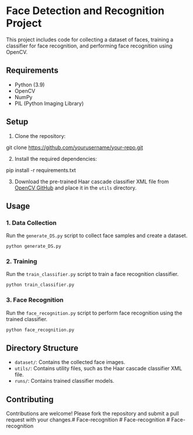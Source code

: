 # Face Detection and Recognition Project

This project includes code for collecting a dataset of faces, training a classifier for face recognition, and performing face recognition using OpenCV.

## Requirements

- Python (3.9)
- OpenCV 
- NumPy
- PIL (Python Imaging Library)

## Setup

1. Clone the repository:

git clone https://github.com/yourusername/your-repo.git

2. Install the required dependencies:

pip install -r requirements.txt

3. Download the pre-trained Haar cascade classifier XML file from [OpenCV GitHub](https://github.com/opencv/opencv/blob/master/data/haarcascades/haarcascade_frontalface_default.xml) and place it in the `utils` directory.

## Usage

### 1. Data Collection

Run the `generate_DS.py` script to collect face samples and create a dataset.

```bash
python generate_DS.py
```

### 2. Training

Run the `train_classifier.py` script to train a face recognition classifier.

```bash
python train_classifier.py
```

### 3. Face Recognition

Run the `face_recognition.py` script to perform face recognition using the trained classifier.

```bash
python face_recognition.py
```



## Directory Structure

- `dataset/`: Contains the collected face images.
- `utils/`: Contains utility files, such as the Haar cascade classifier XML file.
- `runs/`: Contains trained classifier models.

## Contributing

Contributions are welcome! Please fork the repository and submit a pull request with your changes.#   F a c e - r e c o g n i t i o n  
 #   F a c e - r e c o g n i t i o n  
 #   F a c e - r e c o g n i t i o n  
 